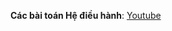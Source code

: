 **Các bài toán Hệ điều hành**: [Youtube](https://drive.google.com/drive/u/0/folders/1HKN6I9OUCAY8kPWQM_loa80NtEIDuDKZ)



